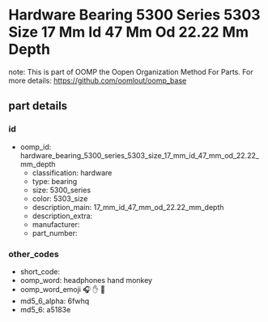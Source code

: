 # Hardware Bearing 5300 Series 5303 Size 17 Mm Id 47 Mm Od 22.22 Mm Depth  

note: This is part of OOMP the Oopen Organization Method For Parts. For more details: https://github.com/oomlout/oomp_base

##  part details





### id
* oomp_id: hardware_bearing_5300_series_5303_size_17_mm_id_47_mm_od_22.22_mm_depth
  * classification: hardware
  * type: bearing
  * size: 5300_series
  * color: 5303_size
  * description_main: 17_mm_id_47_mm_od_22.22_mm_depth
  * description_extra: 
  * manufacturer: 
  * part_number: 

### other_codes
* short_code: 
* oomp_word: headphones hand monkey
* oomp_word_emoji :headphones: :hand: :monkey:
* md5_6_alpha: 6fwhq
* md5_6: a5183e